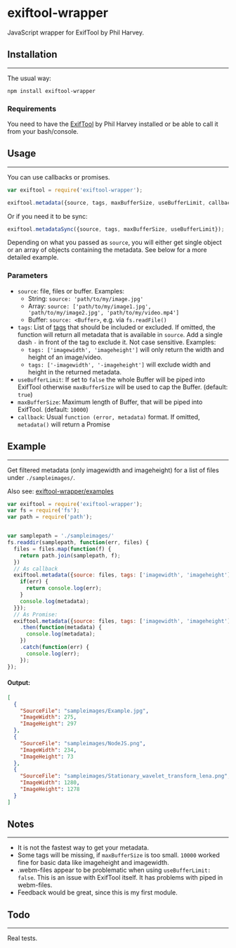 # exiftool-wrapper
JavaScript wrapper for ExifTool by Phil Harvey.

## Installation
------
The usual way:

```npm install exiftool-wrapper```

### Requirements
You need to have the [ExifTool](http://www.sno.phy.queensu.ca/~phil/exiftool/) by Phil Harvey installed or be able to call it from your bash/console.



## Usage
------
You can use callbacks or promises.

```javascript
var exiftool = require('exiftool-wrapper');

exiftool.metadata({source, tags, maxBufferSize, useBufferLimit, callback});
```
Or if you need it to be sync:
```javascript
exiftool.metadataSync({source, tags, maxBufferSize, useBufferLimit});
```

Depending on what you passed as `source`, you will either get single object or an array of objects containing the metadata. See below for a more detailed example.


### Parameters

* `source`: file, files or buffer. Examples:
  * String: `source: 'path/to/my/image.jpg'`
  * Array: `source: ['path/to/my/image1.jpg', 'path/to/my/image2.jpg', 'path/to/my/video.mp4']`
  * Buffer: `source: <Buffer>`, e.g. via `fs.readFile()`
* `tags`: List of [tags](http://www.sno.phy.queensu.ca/~phil/exiftool/TagNames/index.html) that should be included or excluded. If omitted, the function will return all metadata that is available in `source`. Add a single dash `-` in front of the tag to exclude it. Not case sensitive. Examples:
  * `tags: ['imagewidth', 'imageheight']` will only return the width and height of an image/video.
  * `tags: ['-imagewidth', '-imageheight']` will exclude width and height in the returned metadata.
* `useBufferLimit`: If set to `false` the whole Buffer will be piped into ExifTool otherwise `maxBufferSize` will be used to cap the Buffer. (default: `true`)
* `maxBufferSize`: Maximum length of Buffer, that will be piped into ExifTool. (default: `10000`)
* `callback`: Usual `function (error, metadata)` format. If omitted, `metadata()` will return a Promise

## Example
------
Get filtered metadata (only imagewidth and imageheight) for a list of files under `./sampleimages/`.

Also see: [exiftool-wrapper/examples](https://github.com/RoyalBingBong/exiftool-wrapper/tree/master/examples)
```javascript
var exiftool = require('exiftool-wrapper');
var fs = require('fs');
var path = require('path');


var samplepath = './sampleimages/'
fs.readdir(samplepath, function(err, files) {
  files = files.map(function(f) {
    return path.join(samplepath, f);
  })
  // As callback
  exiftool.metadata({source: files, tags: ['imagewidth', 'imageheight'], callback: function (err, metadata) {
    if(err) {
      return console.log(err);
    }
    console.log(metadata);
  }});
  // As Promise:
  exiftool.metadata({source: files, tags: ['imagewidth', 'imageheight']})
    .then(function(metadata) {
      console.log(metadata);
    })
    .catch(function(err) {
      console.log(err);
    });
});
```
#### Output:
```JSON
[
  {
    "SourceFile": "sampleimages/Example.jpg",
    "ImageWidth": 275,
    "ImageHeight": 297
  },
  {
    "SourceFile": "sampleimages/NodeJS.png",
    "ImageWidth": 234,
    "ImageHeight": 73
  },
  {
    "SourceFile": "sampleimages/Stationary_wavelet_transform_lena.png",
    "ImageWidth": 1280,
    "ImageHeight": 1278
  }
]
```

## Notes
------
* It is not the fastest way to get your metadata.
* Some tags will be missing, if `maxBufferSize` is too small. `10000` worked fine for basic data like imageheight and imagewidth.
* .webm-files appear to be problematic when using `useBufferLimit: false`. This is an issue with ExifTool itself. It has problems with piped in webm-files.
* Feedback would be great, since this is my first module.


## Todo
------
Real tests.
